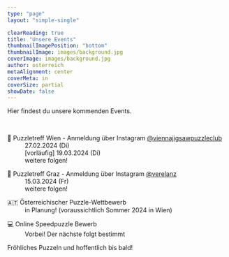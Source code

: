```yaml
---
type: "page"
layout: "simple-single"

clearReading: true
title: "Unsere Events"
thumbnailImagePosition: "bottom"
thumbnailImage: images/background.jpg
coverImage: images/background.jpg
author: osterreich
metaAlignment: center
coverMeta: in
coverSize: partial
showDate: false
---
```


Hier findest du unsere kommenden Events.
<!--more-->
<br>
    
<dl>
<dt>&#127905; Puzzletreff Wien - Anmeldung über Instagram <a href="https://www.instagram.com/viennajigsawpuzzleclub">@viennajigsawpuzzleclub</a></dt>
    <dd>27.02.2024 (Di)</dd>
    <dd>[vorläufig] 19.03.2024 (Di)</dd>
    <dd>weitere folgen!</dd>
</dl>

<dl>
<dt>&#127823; Puzzletreff Graz - Anmeldung über Instagram <a href="https://www.instagram.com/verelanz">@verelanz</a></dt>
    <dd>15.03.2024 (Fr)</dd>
    <dd>weitere folgen!</dd>
</dl>

<dl>
<dt>&#127462;&#127481; Österreichischer Puzzle-Wettbewerb</dt>
    <dd>in Planung! (voraussichtlich Sommer 2024 in Wien)</dd>
</dl>

<dl>
<dt>&#128187; Online Speedpuzzle Bewerb</dt>
    <dd>Vorbei! Der nächste folgt bestimmt</dd>
</dl>


Fröhliches Puzzeln und hoffentlich bis bald!

